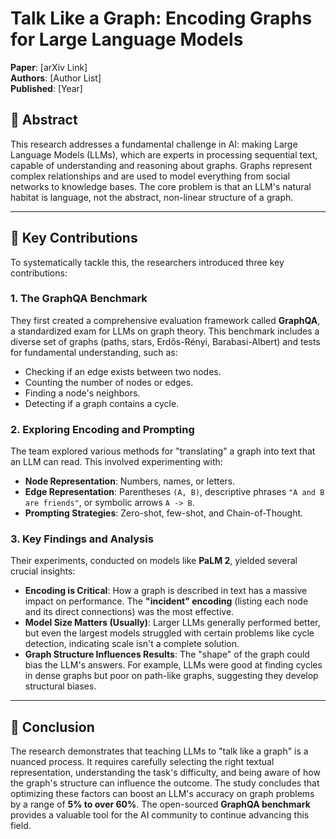 # Talk Like a Graph: Encoding Graphs for Large Language Models

**Paper**: [arXiv Link]  
**Authors**: [Author List]  
**Published**: [Year]

## 📄 Abstract
This research addresses a fundamental challenge in AI: making Large Language Models (LLMs), which are experts in processing sequential text, capable of understanding and reasoning about graphs. Graphs represent complex relationships and are used to model everything from social networks to knowledge bases. The core problem is that an LLM's natural habitat is language, not the abstract, non-linear structure of a graph.

---

## 🔑 Key Contributions

To systematically tackle this, the researchers introduced three key contributions:

### 1. The GraphQA Benchmark

They first created a comprehensive evaluation framework called **GraphQA**, a standardized exam for LLMs on graph theory. This benchmark includes a diverse set of graphs (paths, stars, Erdős-Rényi, Barabasi-Albert) and tests for fundamental understanding, such as:

- Checking if an edge exists between two nodes.
- Counting the number of nodes or edges.
- Finding a node's neighbors.
- Detecting if a graph contains a cycle.

### 2. Exploring Encoding and Prompting

The team explored various methods for "translating" a graph into text that an LLM can read. This involved experimenting with:

- **Node Representation**: Numbers, names, or letters.
- **Edge Representation**: Parentheses `(A, B)`, descriptive phrases `"A and B are friends"`, or symbolic arrows `A -> B`.
- **Prompting Strategies**: Zero-shot, few-shot, and Chain-of-Thought.

### 3. Key Findings and Analysis

Their experiments, conducted on models like **PaLM 2**, yielded several crucial insights:

- **Encoding is Critical**: How a graph is described in text has a massive impact on performance. The **"incident" encoding** (listing each node and its direct connections) was the most effective.
- **Model Size Matters (Usually)**: Larger LLMs generally performed better, but even the largest models struggled with certain problems like cycle detection, indicating scale isn't a complete solution.
- **Graph Structure Influences Results**: The "shape" of the graph could bias the LLM's answers. For example, LLMs were good at finding cycles in dense graphs but poor on path-like graphs, suggesting they develop structural biases.

---

## 🎯 Conclusion

The research demonstrates that teaching LLMs to "talk like a graph" is a nuanced process. It requires carefully selecting the right textual representation, understanding the task's difficulty, and being aware of how the graph's structure can influence the outcome. The study concludes that optimizing these factors can boost an LLM's accuracy on graph problems by a range of **5% to over 60%**. The open-sourced **GraphQA benchmark** provides a valuable tool for the AI community to continue advancing this field.
